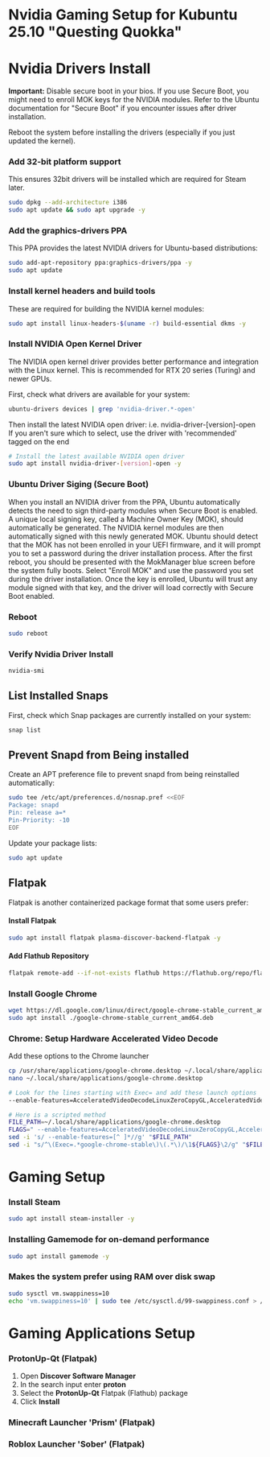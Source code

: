 # Nvidia Gaming Setup for Kubuntu 25.10 "Questing Quokka"

# Nvidia Drivers Install

**Important:** Disable secure boot in your bios. If you use Secure Boot, you might need to enroll MOK keys for the NVIDIA modules. 
Refer to the Ubuntu documentation for "Secure Boot" if you encounter issues after driver installation.

Reboot the system before installing the drivers (especially if you just updated the kernel).

### Add 32-bit platform support
This ensures 32bit drivers will be installed which are required for Steam later.
```bash
sudo dpkg --add-architecture i386
sudo apt update && sudo apt upgrade -y
```

### Add the graphics-drivers PPA
This PPA provides the latest NVIDIA drivers for Ubuntu-based distributions:
```bash
sudo add-apt-repository ppa:graphics-drivers/ppa -y
sudo apt update
```

### Install kernel headers and build tools
These are required for building the NVIDIA kernel modules:
```bash
sudo apt install linux-headers-$(uname -r) build-essential dkms -y
```

### Install NVIDIA Open Kernel Driver
The NVIDIA open kernel driver provides better performance and integration with the Linux kernel.
This is recommended for RTX 20 series (Turing) and newer GPUs.

First, check what drivers are available for your system:
```bash
ubuntu-drivers devices | grep 'nvidia-driver.*-open'
```

Then install the latest NVIDIA open driver: i.e. nvidia-driver-[version]-open
If you aren't sure which to select, use the driver with 'recommended' tagged on the end
```bash
# Install the latest available NVIDIA open driver
sudo apt install nvidia-driver-[version]-open -y
```

### Ubuntu Driver Siging (Secure Boot)
When you install an NVIDIA driver from the PPA, Ubuntu automatically detects the need to sign third-party modules when Secure Boot is enabled.
A unique local signing key, called a Machine Owner Key (MOK), should automatically be generated. The NVIDIA kernel modules are then automatically signed with this newly generated MOK.
Ubuntu should detect that the MOK has not been enrolled in your UEFI firmware, and it will prompt you to set a password during the driver installation process.
After the first reboot, you should be presented with the MokManager blue screen before the system fully boots.
Select "Enroll MOK" and use the password you set during the driver installation.
Once the key is enrolled, Ubuntu will trust any module signed with that key, and the driver will load correctly with Secure Boot enabled.

### Reboot
```bash
sudo reboot
```

### Verify Nvidia Driver Install
```bash
nvidia-smi
```

## List Installed Snaps

First, check which Snap packages are currently installed on your system:

```bash
snap list
```

## Prevent Snapd from Being installed

Create an APT preference file to prevent snapd from being reinstalled automatically:

```bash
sudo tee /etc/apt/preferences.d/nosnap.pref <<EOF
Package: snapd
Pin: release a=*
Pin-Priority: -10
EOF
```

Update your package lists:

```bash
sudo apt update
```

## Flatpak

Flatpak is another containerized package format that some users prefer:

#### Install Flatpak

```bash
sudo apt install flatpak plasma-discover-backend-flatpak -y
```

#### Add Flathub Repository

```bash
flatpak remote-add --if-not-exists flathub https://flathub.org/repo/flathub.flatpakrepo
```

### Install Google Chrome

```bash
wget https://dl.google.com/linux/direct/google-chrome-stable_current_amd64.deb
sudo apt install ./google-chrome-stable_current_amd64.deb
```

### Chrome: Setup Hardware Accelerated Video Decode

Add these options to the Chrome launcher
```bash
cp /usr/share/applications/google-chrome.desktop ~/.local/share/applications/
nano ~/.local/share/applications/google-chrome.desktop

# Look for the lines starting with Exec= and add these launch options
--enable-features=AcceleratedVideoDecodeLinuxZeroCopyGL,AcceleratedVideoDecodeLinuxGL,VaapiIgnoreDriverChecks,AcceleratedVideoEncoder

# Here is a scripted method
FILE_PATH=~/.local/share/applications/google-chrome.desktop
FLAGS=" --enable-features=AcceleratedVideoDecodeLinuxZeroCopyGL,AcceleratedVideoDecodeLinuxGL,VaapiIgnoreDriverChecks,AcceleratedVideoEncoder"
sed -i 's/ --enable-features=[^ ]*//g' "$FILE_PATH"
sed -i "s/^\(Exec=.*google-chrome-stable\)\(.*\)/\1${FLAGS}\2/g" "$FILE_PATH"
```

# Gaming Setup

### Install Steam
```bash
sudo apt install steam-installer -y
```

### Installing Gamemode for on-demand performance
```bash
sudo apt install gamemode -y
```

### Makes the system prefer using RAM over disk swap
```bash
sudo sysctl vm.swappiness=10
echo 'vm.swappiness=10' | sudo tee /etc/sysctl.d/99-swappiness.conf > /dev/null
```

# Gaming Applications Setup

### ProtonUp-Qt (Flatpak)
1. Open **Discover Software Manager**
2. In the search input enter **proton**
3. Select the **ProtonUp-Qt** Flatpak (Flathub) package
4. Click **Install**

### Minecraft Launcher 'Prism' (Flatpak)

### Roblox Launcher 'Sober' (Flatpak)
